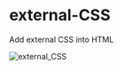 # external-CSS
Add external CSS into HTML

![external_CSS](https://user-images.githubusercontent.com/113966724/205546722-d0f98a75-dd18-4df0-93a4-6ed4313689ec.png)
